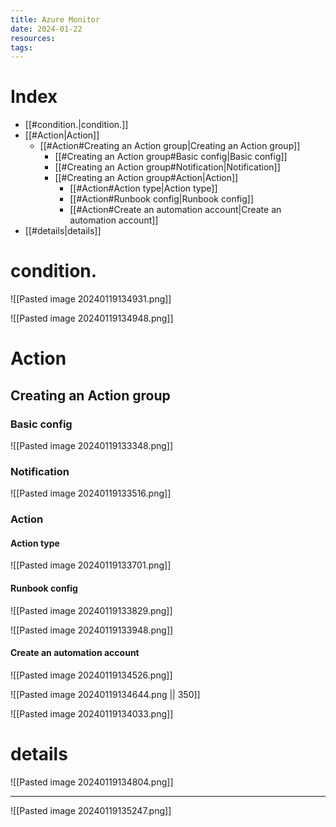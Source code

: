 ```yaml
---
title: Azure Monitor
date: 2024-01-22
resources: 
tags:
---
```

# Index

- [[#condition.|condition.]]
- [[#Action|Action]]
	- [[#Action#Creating an Action group|Creating an Action group]]
		- [[#Creating an Action group#Basic config|Basic config]]
		- [[#Creating an Action group#Notification|Notification]]
		- [[#Creating an Action group#Action|Action]]
			- [[#Action#Action type|Action type]]
			- [[#Action#Runbook config|Runbook config]]
			- [[#Action#Create an automation account|Create an automation account]]
- [[#details|details]]

# condition.

![[Pasted image 20240119134931.png]]

![[Pasted image 20240119134948.png]]

# Action
## Creating an Action group

### Basic config
![[Pasted image 20240119133348.png]]

### Notification
![[Pasted image 20240119133516.png]]

### Action

#### Action type
![[Pasted image 20240119133701.png]]

#### Runbook config
![[Pasted image 20240119133829.png]]

![[Pasted image 20240119133948.png]]

#### Create an automation account
![[Pasted image 20240119134526.png]]

![[Pasted image 20240119134644.png || 350]]

![[Pasted image 20240119134033.png]]

# details
![[Pasted image 20240119134804.png]]

---
![[Pasted image 20240119135247.png]]